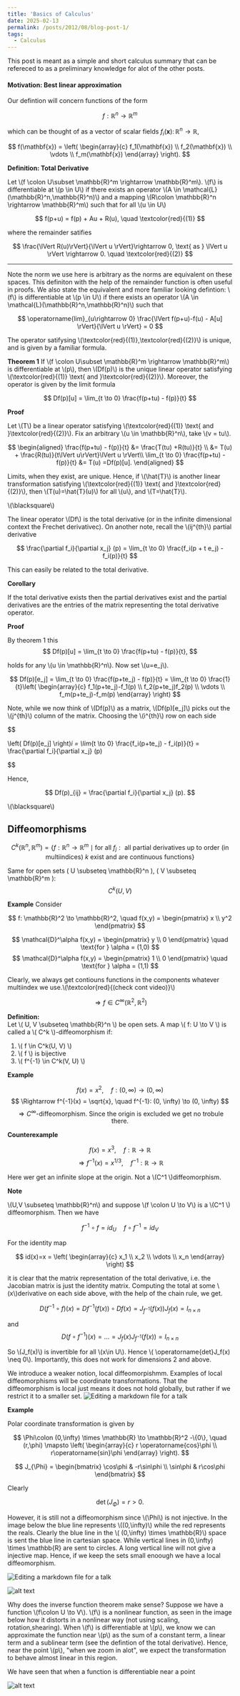 ```yaml
---
title: 'Basics of Calculus'
date: 2025-02-13
permalink: /posts/2012/08/blog-post-1/
tags:
  - Calculus
---
```


This post is meant as a simple and short calculus summary that can be refereced to as a preliminary knowledge for alot of the other posts.


#### Motivation: Best linear approximation


Our defintion will concern functions of the form

$$ f: \mathbb{R}^n \rightarrow \mathbb{R}^m $$

which can be thought of as a vector of scalar fields $f_i(\mathbf{x}) \colon \mathbb{R}^n \rightarrow \mathbb{R}$,


$$
f(\mathbf{x}) = \left( \begin{array}{c} f_1(\mathbf{x}) \\ f_2(\mathbf{x}) \\ \vdots \\ f_m(\mathbf{x}) \end{array} \right).
$$


**Definition: Total Derivative**

Let \\(f \colon U\subset \mathbb{R}^m \rightarrow \mathbb{R}^m\\). \\(f\\) is differentiable at \\(p \in U\\) if there exists an operator \\(A \in \mathcal{L}(\mathbb{R}^n,\mathbb{R}^n)\\) and a mapping \\(R\colon \mathbb{R}^n \rightarrow \mathbb{R}^m\\)
such that for all \\(u \in U\\)

$$
f(p+u) = f(p) + Au + R(u), \quad \textcolor{red}{(1)}
$$

where the remainder satifies

$$
\frac{\lVert R(u)\rVert}{\lVert u \rVert}\rightarrow 0, \text{ as } \lVert u \rVert \rightarrow 0. \quad \textcolor{red}{(2)}
$$

---

Note the norm we use here is arbitrary as the norms are equivalent on these spaces. This definiton with the help of the remainder function is often useful in proofs. We also state the equivalent and more familiar looking defintion:  \\(f\\) is differentiable at \\(p \in U\\) if there exists an operator \\(A \in \mathcal{L}(\mathbb{R}^n,\mathbb{R}^n)\\) such that

$$
\operatorname{lim}_{u\rightarrow 0} \frac{\lVert f(p+u)-f(u) - A[u] \rVert}{\lVert u \rVert} = 0
$$


The operator satifysing \\(\textcolor{red}{(1)},\textcolor{red}{(2)}\\) is unique, and is given by a familiar formula.

**Theorem 1**
If \\(f \colon U\subset \mathbb{R}^m \rightarrow \mathbb{R}^m\\) is differentiable at \\(p\\), then \\(Df(p)\\) is the unique linear operator satisfying  \\(\textcolor{red}{(1)} \text{ and }\textcolor{red}{(2)}\\). Moreover, the operator is given by the limit formula

$$
Df(p)[u] = \lim_{t \to 0} \frac{f(p+tu) - f(p)}{t}
$$

**Proof**

Let \\(T\\) be a linear operator satisfying \\(\textcolor{red}{(1)} \text{ and }\textcolor{red}{(2)}\\). Fix an arbitrary \\(u \in \mathbb{R}^n\\), take \\(v = tu\\).


$$
\begin{aligned}
    \frac{f(p+tu) - f(p)}{t} &= \frac{T(tu) +R(tu)}{t} \\
    &= T(u) + \frac{R(tu)}{t\lVert u\rVert}\lVert u \rVert\\
    \lim_{t \to 0} \frac{f(p+tu) - f(p)}{t} &= T(u) =Df(p)[u].
\end{aligned}
$$

Limits, when they exist, are unique. Hence, if \\(\hat{T}\\) is another linear transformation satisfying  \\(\textcolor{red}{(1)} \text{ and }\textcolor{red}{(2)}\\), then \\(T(u)=\hat{T}(u)\\) for all \\(u\\), and \\(T=\hat{T}\\).

\\(\blacksquare\\)


The linear operator \\(Df\\) is the total derivative (or in the infinite dimensional context the Frechet derivativec). On another note, recall the \\(ij^{th}\\) partial derivative

$$
\frac{\partial f_i}{\partial x_j} (p) = \lim_{t \to 0} \frac{f_i(p + t e_j) - f_i(p)}{t}
$$

This can easily be related to the total derivative.

**Corollary**

If the total derivative exists then the partial derivatives exist and the partial derivatives are the entries of the matrix representing the total derivative operator.

**Proof**

By theorem 1 this
$$
Df(p)[u] = \lim_{t \to 0} \frac{f(p+tu) - f(p)}{t},
$$

holds for any \\(u \in \mathbb{R}^n\\). Now set \\(u=e_j\\).


$$
Df(p)[e_j] = \lim_{t \to 0} \frac{f(p+te_j) - f(p)}{t} =  \lim_{t \to 0} \frac{1}{t}\left( \begin{array}{c} f_1(p+te_j)-f_1(p)  \\ f_2(p+te_j)f_2(p)   \\ \vdots \\ f_m(p+te_j)-f_m(p)   \end{array} \right)
$$

Note, while we now think of \\(Df(p)\\) as a matrix, \\(Df(p)[e_j]\\) picks out the \\(j^{th}\\) column of the matrix. Choosing the \\(i^{th}\\) row on each side

$$

\left( Df(p)[e_j] \right)_i = \lim_{t \to 0} \frac{f_i(p+te_j) - f_i(p)}{t} = \frac{\partial f_i}{\partial x_j} (p)

$$

Hence,


$$
Df(p)_{ij} = \frac{\partial f_i}{\partial x_j} (p).
$$

\\(\blacksquare\\)








## Diffeomorphisms

$$
C^k(\mathbb{R}^n, \mathbb{R}^m) = \left\{ f: \mathbb{R}^n \to \mathbb{R}^m \mid \text{for all } f_j: \text{ all partial derivatives up to order (in multiindices) } k \text{ exist and are continuous functions} \right\}
$$

Same for open sets \( U \subseteq \mathbb{R}^n \), \( V \subseteq \mathbb{R}^m \):  
$$
C^k(U, V)
$$


**Example**
Consider

$$
f: \mathbb{R}^2 \to \mathbb{R}^2, \quad f(x,y) = \begin{pmatrix} x \\ y^2 \end{pmatrix}
$$


$$
\mathcal{D}^\alpha f(x,y) = \begin{pmatrix} y \\ 0 \end{pmatrix} \quad \text{for } \alpha = (1,0)
$$
$$
\mathcal{D}^\alpha f(x,y) = \begin{pmatrix} 1 \\ 0 \end{pmatrix} \quad \text{for } \alpha = (1,1)
$$

Clearly, we always get contiouns functions in the components whatever multiindex we use.\\(\textcolor{red}{(check cont video)}\\)

$$
\Rightarrow f \in C^\infty(\mathbb{R}^2, \mathbb{R}^2)
$$

**Definition:**  
Let \\( U, V \subseteq \mathbb{R}^n \\) be open sets. A map \\( f: U \to V \\) is called a \\( C^k \\)-diffeomorphism if:
1. \\( f \in C^k(U, V) \\)
2. \\( f \\) is bijective
3. \\( f^{-1} \in C^k(V, U) \\)


**Example**

$$
f(x) = x^2, \quad f: (0, \infty) \to (0, \infty)
$$
$$
\Rightarrow f^{-1}(x) = \sqrt{x}, \quad f^{-1}: (0, \infty) \to (0, \infty)
$$
$$
\Rightarrow C^\infty \text{-diffeomorphism. Since the origin is excluded we get no trobule there.}
$$


**Counterexample**

$$
f(x) = x^3, \quad f: \mathbb{R} \to \mathbb{R}
$$
$$
\Rightarrow f^{-1}(x) = x^{1/3}, \quad f^{-1}: \mathbb{R} \to \mathbb{R}
$$

Here wer get an infinite slope at the origin. Not a \\(C^1 \\)diffeomorphism.


**Note**

\\(U,V \subseteq \mathbb{R}^n\\) and suppose \\(f \colon U \to V\\) is a \\(C^1 \\) diffeomorphism. Then we have

$$
f^{-1} \circ f = id_{U} \quad  f\circ f^{-1} = id_{V}
$$

For the identity map 

$$
id(x)=x = \left( \begin{array}{c} x_1 \\ x_2 \\ \vdots \\ x_n \end{array} \right)
$$

it is clear that the matrix representation of the total derivative, i.e. the Jacobian matrix is just the identity matrix. Computing the total at some \\(x\\)derivative on each side above, with the help of the chain rule, we get.

$$
D(f^{-1}\circ f)(x) = Df^{-1}(f(x))\circ Df(x) = J_{f^{-1}}(f(x))J_{f}(x) = I_{n\times n}
$$

and
$$
D(f\circ f^{-1})(x) = \dots =  J_{f}(x)J_{f^{-1}}(f(x)) = I_{n\times n}
$$

So \\(J_f(x)\\) is invertible for all \\(x\in U\\). Hence \\( \operatorname{det}J_f(x) \neq 0\\). Importantly, this does not work for dimensions 2 and above.


We introduce a weaker notion, local diffeomorpishmm. Examples of local diffeomorphisms will be coordinate transformations. That the diffeomorphism is local just means it does not hold globally, but rather if we restrict it to a smaller set.
![Editing a markdown file for a talk](/images/local-diffeomorphism.png)

**Example**

Polar coordinate transformation is given by


$$
\Phi\colon (0,\infty) \times \mathbb{R} \to \mathbb{R}^2 -\{0\}, \quad (r,\phi) \mapsto \left( \begin{array}{c} r \operatorname{cos}\phi \\ r\operatorname{sin}\phi \end{array} \right).
$$


$$
J_{\Phi} =
\begin{bmatrix}
\cos\phi & -r\sin\phi \\
\sin\phi & r\cos\phi
\end{bmatrix}
$$


Clearly


$$
\operatorname{det}(J_{\Phi}) = r>0.
$$

However, it is still not a diffeomorphism since \\(\Phi\\) is not injective. In the image below the blue line represents \\((0,\infty)\\) while the red represents the reals. Clearly the blue line in the \\( (0,\infty) \times \mathbb{R}\\) space is sent the blue line in cartesian space. While vertical lines in  (0,\infty) \times \mathbb{R} are sent to circles. A long vertical line will not give a injective map. Hence, if we keep the sets small enoough we have a local diffeomorphism.

![Editing a markdown file for a talk](/images/polar.png)



![alt text](/images/local_diff.png)




Why does the inverse function theorem make sense? Suppose we have a function \\(f\colon U \to V\\). \\(f\\) is a nonlinear function, as seen in the image below how it distorts in a nonlinear way (not using scaling, rotation,shearing). When \\(f\\) is differentiable at \\(p\\), we know we can approximate the function near \\(p\\) as the sum of a constant term, a linear term and a sublinear term (see the defintion of the total derivative). Hence, near the point \\(p\\), "when we zoom in alot", we expect the transformation to behave almost linear in this region.  


 We have seen that when a function is differentiable near a point 


![alt text](../images/inv-thm.png)

















































